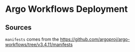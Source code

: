 # Argo Workflows Deployment

## Sources

`manifests` comes from the <https://github.com/argoproj/argo-workflows/tree/v3.4.11/manifests>
